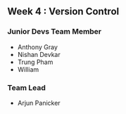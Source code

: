 ## Week 4 : Version Control

### Junior Devs Team Member

- Anthony Gray
- Nishan Devkar
- Trung Pham
- William

### Team Lead

- Arjun Panicker